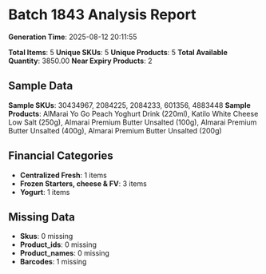 # Batch 1843 Analysis Report

**Generation Time**: 2025-08-12 20:11:55

**Total Items**: 5
**Unique SKUs**: 5
**Unique Products**: 5
**Total Available Quantity**: 3850.00
**Near Expiry Products**: 2

## Sample Data
**Sample SKUs**: 30434967, 2084225, 2084233, 601356, 4883448
**Sample Products**: AlMarai Yo Go Peach Yoghurt Drink (220ml), Katilo White Cheese Low Salt (250g), Almarai Premium Butter Unsalted (100g), Almarai Premium Butter Unsalted (400g), Almarai Premium Butter Unsalted (200g)

## Financial Categories
- **Centralized Fresh**: 1 items
- **Frozen Starters, cheese & FV**: 3 items
- **Yogurt**: 1 items

## Missing Data
- **Skus**: 0 missing
- **Product_ids**: 0 missing
- **Product_names**: 0 missing
- **Barcodes**: 1 missing
